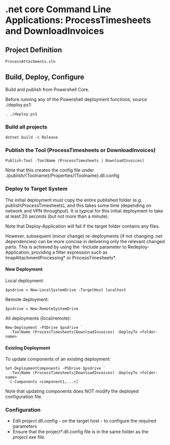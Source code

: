 # .net core Command Line Applications: ProcessTimesheets and DownloadInvoices

## Project Definition

```
ProcessAttachments.sln
```

## Build, Deploy, Configure

Build and publish from Powershell Core.

Before running any of the Powershell deployment functions, source ./deploy.ps1:

```
. ./deploy.ps1
```

### Build all projects

```
dotnet build -c Release
```

### Publish the Tool (ProcessTimesheets or DownloadInvoices)

```
Publish-Tool -ToolName (ProcessTimesheets | DownloadInvoices)
```

Note that this creates the config file under ./publish/{Toolname}/Properties/{Toolname}.dll.config

### Deploy to Target System

The initial deployment must copy the entire published folder (e.g.
publish\ProcessTimesheets), and this takes some time (depending on network and VPN
throughput).  It is typical for this initial deployment to take at least 20 seconds
(but not more than a minute).

Note that Deploy-Application will fail if the target folder contains any files.

However, subsequent (minor change) re-deployments (if not changing .net dependencies) 
can be more concise in delivering only the relevant changed parts.  This is achieved
by using the -Include parameter to Redeploy-Application, providing a filter expression
such as ImapAttachmentProcessing* or ProcessTimesheets*.

#### New Deployment

Local deployment:

```
$psdrive = New-LocalSystemDrive -TargetHost localhost
```

Remote deployment:

```
$psdrive = New-RemoteSystemDrive
```

All deployments (local/remote):

```
New-Deployment -PSDrive $psdrive `
  -ToolName (ProcessTimesheets|DownloadInvoices) -DeployTo <folder-name>
```

#### Existing Deployment

To update components of an existing deployment:

```
Set-DeploymentComponents -PSDrive $psdrive `
  -ToolName (ProcessTimesheets|DownloadInvoices) -DeployTo <folder-name> `
  [-Components <component1,...>]
```

Note that updating components does NOT modify the deployed configuration file.

### Configuration

* Edit *project*.dll.config - on the target host - to configure the required
parameters
* Ensure that the project*.dll.config file is in the same folder as the
 *project*.exe file.
 
